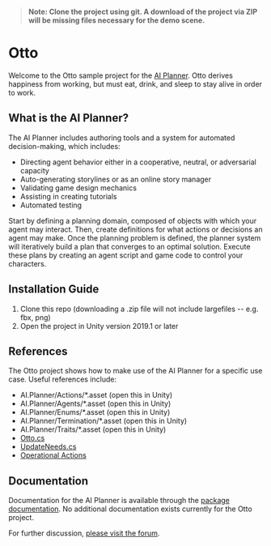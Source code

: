 >**Note: Clone the project using git. A download of the project via ZIP will be missing files necessary for the demo scene.**

# Otto
Welcome to the Otto sample project for the [AI Planner](https://docs.unity3d.com/Packages/com.unity.ai.planner@0.1/). Otto derives happiness from working, but must eat, drink, and sleep to stay alive in order to work.

## What is the AI Planner?
The AI Planner includes authoring tools and a system for automated decision-making, which includes:
* Directing agent behavior either in a cooperative, neutral, or adversarial capacity
* Auto-generating storylines or as an online story manager
* Validating game design mechanics
* Assisting in creating tutorials
* Automated testing

Start by defining a planning domain, composed of objects with which your agent may interact. Then, create definitions for what actions or decisions an agent may make. Once the planning problem is defined, the planner system will iteratively build a plan that converges to an optimal solution. Execute these plans by creating an agent script and game code to control your characters.

## Installation Guide
1. Clone this repo (downloading a .zip file will not include largefiles -- e.g. fbx, png)
2. Open the project in Unity version 2019.1 or later

## References
The Otto project shows how to make use of the AI Planner for a specific use case. Useful references include:
* AI.Planner/Actions/*.asset (open this in Unity)
* AI.Planner/Agents/*.asset (open this in Unity)
* AI.Planner/Enums/*.asset (open this in Unity)
* AI.Planner/Termination/*.asset (open this in Unity)
* AI.Planner/Traits/*.asset (open this in Unity)
* [Otto.cs](Assets/Scripts/Otto.cs)
* [UpdateNeeds.cs](Assets/AI.Planner/Workaholic-Custom/UpdateNeeds.cs)
* [Operational Actions](Assets/Scripts/OperationalActions/)

## Documentation
Documentation for the AI Planner is available through the [package documentation](https://docs.unity3d.com/Packages/com.unity.ai.planner@0.1/). No additional documentation exists currently for the Otto project.

For further discussion, [please visit the forum](https://forum.unity.com/forums/ai-navigation-previews.122/).